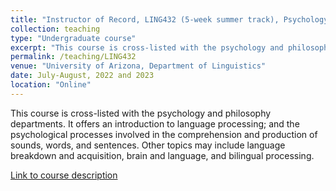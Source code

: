 ```yaml
---
title: "Instructor of Record, LING432 (5-week summer track), Psychology of Language"
collection: teaching
type: "Undergraduate course"
excerpt: "This course is cross-listed with the psychology and philosophy departments. It offers an introduction to language processing; and the psychological processes involved in the comprehension and production of sounds, words, and sentences. Other topics may include language breakdown and acquisition, brain and language, and bilingual processing."
permalink: /teaching/LING432
venue: "University of Arizona, Department of Linguistics"
date: July-August, 2022 and 2023
location: "Online"
---
```

This course is cross-listed with the psychology and philosophy departments. It offers an introduction to language processing; and the psychological processes involved in the comprehension and production of sounds, words, and sentences. Other topics may include language breakdown and acquisition, brain and language, and bilingual processing.

[Link to course description](https://philosophy.arizona.edu/course/phil-432-psychology-language)

